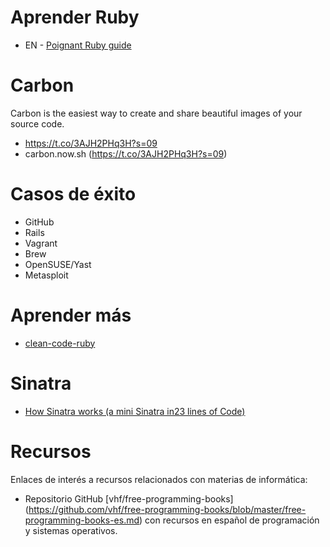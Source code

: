 
# Aprender Ruby 

* EN - [Poignant Ruby guide](http://poignant.guide/book/chapter-1.html)

# Carbon

Carbon is the easiest way to create and share beautiful images of your source code.
* https://t.co/3AJH2PHq3H?s=09
* carbon.now.sh (https://t.co/3AJH2PHq3H?s=09)

# Casos de éxito

* GitHub
* Rails
* Vagrant
* Brew
* OpenSUSE/Yast
* Metasploit

# Aprender más

* [clean-code-ruby](https://github.com/uohzxela/clean-code-ruby/blob/master/README.md)

# Sinatra

* [How Sinatra works (a mini Sinatra in23 lines of Code)](https://theseus.xyz/how-sinatra-works-or-how-to-create-sinatra-clone-in-23-lines-of-code/)
 
# Recursos
 
Enlaces de interés a recursos relacionados con materias de informática:
* Repositorio GitHub [vhf/free-programming-books] (https://github.com/vhf/free-programming-books/blob/master/free-programming-books-es.md) con recursos en español de programación y sistemas operativos.
 
